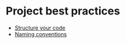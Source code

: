 # Project best practices

- [Structure your code](structure_your_code.md)
- [Naming conventions](naming_conventions.md)
